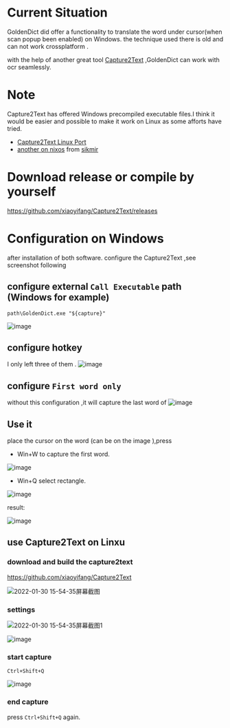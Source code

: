 # Current Situation
GoldenDict did offer a functionality to translate the word under cursor(when scan popup been enabled) on Windows.
the technique used there is old and can not work crossplatform .

with the help of another great tool [Capture2Text](https://sourceforge.net/projects/capture2text/) ,GoldenDict can work with ocr seamlessly.

# Note
Capture2Text has offered Windows precompiled executable files.I think it would be easier and possible to make it work on Linux as some afforts have tried.
- [Capture2Text Linux Port](https://github.com/GSam/Capture2Text )
- [another on nixos](https://github.com/sikmir/nur-packages/blob/7c876e3fb20160781207a8f652fb052647e6da0d/pkgs/misc/capture2text/default.nix) from [sikmir](https://github.com/goldendict/goldendict/issues/1445#issuecomment-1022972220)

# Download release or compile by yourself
https://github.com/xiaoyifang/Capture2Text/releases
# Configuration on Windows
after installation of both software.
configure the Capture2Text ,see screenshot following
## configure external `Call Executable` path   (Windows for example)
`path\GoldenDict.exe "${capture}"`

![image](https://user-images.githubusercontent.com/105986/151507994-97ab732d-686a-47b1-b950-3b2db076ef4c.png)

## configure hotkey
I only left three of them .
![image](https://user-images.githubusercontent.com/105986/151481239-16cbb733-746c-425d-bc6c-2bb5e5a158c5.png)

## configure `First word only`
without this configuration ,it will capture the last word of 
![image](https://user-images.githubusercontent.com/105986/151481312-4e9bc457-6667-4e80-95bd-6f2ad58c37e1.png)


## Use it
place the cursor on the word (can be on the  image ),press 
- Win+W to capture the first word.

![image](https://user-images.githubusercontent.com/105986/151481735-6c1c7fc1-715f-4f5c-a98c-7452099b9709.png)

- Win+Q select rectangle.

![image](https://user-images.githubusercontent.com/105986/151489148-6fb09787-8d27-4c55-92bb-b385e23ed859.png)

result:

![image](https://user-images.githubusercontent.com/105986/151489807-71231884-75bf-45e7-9bfa-b5242be1b189.png)



## use Capture2Text on Linxu

### download and build the capture2text
https://github.com/xiaoyifang/Capture2Text

![2022-01-30 15-54-35屏幕截图](https://user-images.githubusercontent.com/105986/151691526-f28cc053-f6e0-4099-b677-f7a4657aa9fc.png)

### settings

![2022-01-30 15-54-35屏幕截图1](https://user-images.githubusercontent.com/105986/151691583-eda3e059-a77f-4476-a5a5-18d34463005e.png)

![image](https://user-images.githubusercontent.com/105986/151694194-7f0048fc-5649-46b3-940f-d4d5d10968b7.png)

### start capture

`Ctrl+Shift+Q`

![image](https://user-images.githubusercontent.com/105986/151691692-955caf26-e828-4ffe-a630-b17b66b8a955.png)


### end capture
press `Ctrl+Shift+Q` again.





